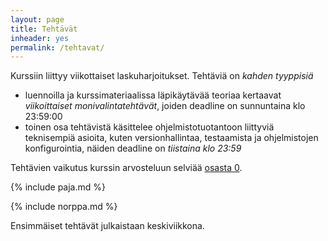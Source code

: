 ```yaml
---
layout: page
title: Tehtävät
inheader: yes
permalink: /tehtavat/
---
```


Kurssiin liittyy viikottaiset laskuharjoitukset. Tehtäviä on _kahden tyyppisiä_

- luennoilla ja kurssimateriaalissa läpikäytävää teoriaa kertaavat _viikoittaiset monivalintatehtävät_, joiden deadline on sunnuntaina klo 23:59:00
- toinen osa tehtävistä käsittelee ohjelmistotuotantoon liittyviä teknisempiä asioita, kuten versionhallintaa, testaamista ja ohjelmistojen konfigurointia, näiden deadline on _tiistaina klo 23:59_

Tehtävien vaikutus kurssin arvosteluun selviää [osasta 0](/osa0#kurssin-arvostelu).

{% include paja.md %}

{% include norppa.md %}

Ensimmäiset tehtävät julkaistaan keskiviikkona.

<!--
### Viikko 1

- ei tehtäviä

### Viikko 2

- [teoriatehtävät](https://tim.jyu.fi/view/kurssit/tie/tjta330/ohjelmistotuotanto-k2024/tehtavat/teoriatehtavat-osa-1) deadline 14.4 23:59
- [ohjelmointi/versionhallinta/konfigurointitehtävät](/tehtavat1) deadline 15.4. 23:59

### Viikko 3

- [teoriatehtävät](https://tim.jyu.fi/view/kurssit/tie/tjta330/ohjelmistotuotanto-k2024/tehtavat/teoriatehtavat-osa-2) deadline 21.4 23:59
- [ohjelmointi/versionhallinta/konfigurointitehtävät](/tehtavat2) [deadline 22.4 23:59](https://tim.jyu.fi/view/kurssit/tie/tjta330/ohjelmistotuotanto-k2024/tehtavat/konfigurointitehtavat-osa-2) 

### Viikko 4 (palautus vasta vapun jälkeen perjantaina)

- [teoriatehtävät](https://tim.jyu.fi/view/kurssit/tie/tjta330/ohjelmistotuotanto-k2024/tehtavat/teoriatehtavat-osa-3) deadline 3.5. 23:59 
- [ohjelmointi/versionhallinta/konfigurointitehtävät](/tehtavat3) deadline 3.5. 23:59 
- miniprojekti

### Viikko 5 (Vappuviikko)

- teoriatehtävät
- [ohjelmointi/versionhallinta/konfigurointitehtävät](/tehtavat4) deadline 5.5. 23:59  
- miniprojekti 

### Viikko 6

- [ohjelmointi/versionhallinta/konfigurointitehtävät](/tehtavat5) deadline 12.5. 23:59 
- miniprojekti

### Viikko 7

- konfigurointiehtävät


### Viikko 8

- miniprojektin loppudemot
- tentti
-->